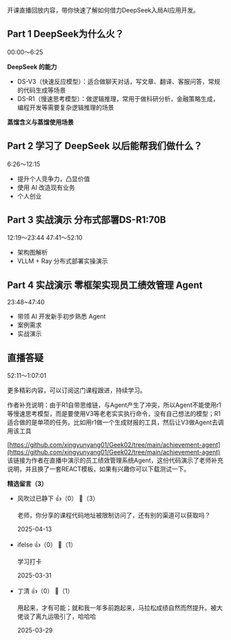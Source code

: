 开课直播回放内容，带你快速了解如何借力DeepSeek入局AI应用开发。

## Part 1 DeepSeek为什么火？

00:00～6:25

**DeepSeek 的能力**

- DS-V3（快速反应模型）：适合做聊天对话，写文章、翻译、客服问答，常规的代码生成等场景
- DS-R1（慢速思考模型）：做逻辑推理，常用于做科研分析，金融策略生成，编程开发等需要复杂逻辑推理的场景

**蒸馏含义与蒸馏使用场景**

## Part 2 学习了 DeepSeek 以后能帮我们做什么？

6:26～12:15

- 提升个人竞争力，凸显价值
- 使用 AI 改造现有业务
- 个人创业

## Part 3 实战演示 分布式部署DS-R1:70B

12:19～23:44 47:41～52:10

- 架构图解析
- VLLM + Ray 分布式部署实操演示

## Part 4 实战演示 零框架实现员工绩效管理 Agent

23:48~47:40

- 带领 AI 开发新手初步熟悉 Agent
- 案例需求
- 实战演示

## 直播答疑

52:11～1:07:01

更多精彩内容，可以订阅这门课程跟进，持续学习。

作者补充说明：由于R1自带思维链，与Agent产生了冲突，所以Agent不能使用r1等慢速思考模型，而是要使用V3等老老实实执行命令，没有自己想法的模型；R1适合做的是单项的任务。比如用r1做一个生成财报的工具，然后让V3做Agent去调用该工具

[https://github.com/xingyunyang01/Geek02/tree/main/achievement-agent](https://github.com/xingyunyang01/Geek02/tree/main/achievement-agent)  
该链接为作者在直播中演示的员工绩效管理系统Agent，这份代码演示了老师补充说明，并且换了一套REACT模板，如果有兴趣你可以下载测试一下。
<div><strong>精选留言（3）</strong></div><ul>
<li><span>风吹过已静下</span> 👍（0） 💬（3）<p>老师，你分享的课程代码地址被限制访问了，还有别的渠道可以获取吗？</p>2025-04-13</li><br/><li><span>ifelse</span> 👍（0） 💬（1）<p>学习打卡</p>2025-03-31</li><br/><li><span>丁清</span> 👍（0） 💬（1）<p>用起来，才有可能；就和我一年多前跑起来，马拉松成绩自然而然提升。被大佬谈了离九运吸引了，哈哈哈</p>2025-03-29</li><br/>
</ul>